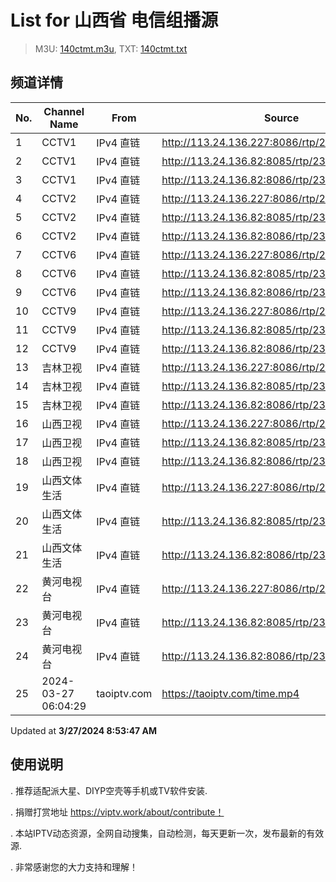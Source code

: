 # List for **山西省 电信组播源**

> M3U: [140ctmt.m3u](/140ctmt.m3u), TXT: [140ctmt.txt](/txt/140ctmt.txt)

## 频道详情

| No. | Channel Name | From | Source |
| --- | ------------ | ---- | ------ |
| 1 | CCTV1 | IPv4 直链 | <http://113.24.136.227:8086/rtp/239.1.1.7:8007> |
| 2 | CCTV1 | IPv4 直链 | <http://113.24.136.82:8085/rtp/239.1.1.7:8007> |
| 3 | CCTV1 | IPv4 直链 | <http://113.24.136.82:8086/rtp/239.1.1.7:8007> |
| 4 | CCTV2 | IPv4 直链 | <http://113.24.136.227:8086/rtp/239.1.1.8:8008> |
| 5 | CCTV2 | IPv4 直链 | <http://113.24.136.82:8085/rtp/239.1.1.8:8008> |
| 6 | CCTV2 | IPv4 直链 | <http://113.24.136.82:8086/rtp/239.1.1.8:8008> |
| 7 | CCTV6 | IPv4 直链 | <http://113.24.136.227:8086/rtp/239.1.1.13:8013> |
| 8 | CCTV6 | IPv4 直链 | <http://113.24.136.82:8085/rtp/239.1.1.13:8013> |
| 9 | CCTV6 | IPv4 直链 | <http://113.24.136.82:8086/rtp/239.1.1.13:8013> |
| 10 | CCTV9 | IPv4 直链 | <http://113.24.136.227:8086/rtp/239.1.1.16:8016> |
| 11 | CCTV9 | IPv4 直链 | <http://113.24.136.82:8085/rtp/239.1.1.16:8016> |
| 12 | CCTV9 | IPv4 直链 | <http://113.24.136.82:8086/rtp/239.1.1.16:8016> |
| 13 | 吉林卫视 | IPv4 直链 | <http://113.24.136.227:8086/rtp/239.1.1.30:8030> |
| 14 | 吉林卫视 | IPv4 直链 | <http://113.24.136.82:8085/rtp/239.1.1.30:8030> |
| 15 | 吉林卫视 | IPv4 直链 | <http://113.24.136.82:8086/rtp/239.1.1.30:8030> |
| 16 | 山西卫视 | IPv4 直链 | <http://113.24.136.227:8086/rtp/239.1.1.1:8001> |
| 17 | 山西卫视 | IPv4 直链 | <http://113.24.136.82:8085/rtp/239.1.1.1:8001> |
| 18 | 山西卫视 | IPv4 直链 | <http://113.24.136.82:8086/rtp/239.1.1.1:8001> |
| 19 | 山西文体生活 | IPv4 直链 | <http://113.24.136.227:8086/rtp/239.1.1.6:8006> |
| 20 | 山西文体生活 | IPv4 直链 | <http://113.24.136.82:8085/rtp/239.1.1.6:8006> |
| 21 | 山西文体生活 | IPv4 直链 | <http://113.24.136.82:8086/rtp/239.1.1.6:8006> |
| 22 | 黄河电视台 | IPv4 直链 | <http://113.24.136.227:8086/rtp/239.1.1.2:8002> |
| 23 | 黄河电视台 | IPv4 直链 | <http://113.24.136.82:8085/rtp/239.1.1.2:8002> |
| 24 | 黄河电视台 | IPv4 直链 | <http://113.24.136.82:8086/rtp/239.1.1.2:8002> |
| 25 | 2024-03-27 06:04:29 | taoiptv.com | <https://taoiptv.com/time.mp4> |

Updated at **3/27/2024 8:53:47 AM**

## 使用说明

. 推荐适配派大星、DIYP空壳等手机或TV软件安装.

. 捐赠打赏地址 https://viptv.work/about/contribute！

. 本站IPTV动态资源，全网自动搜集，自动检测，每天更新一次，发布最新的有效源.

. 非常感谢您的大力支持和理解！